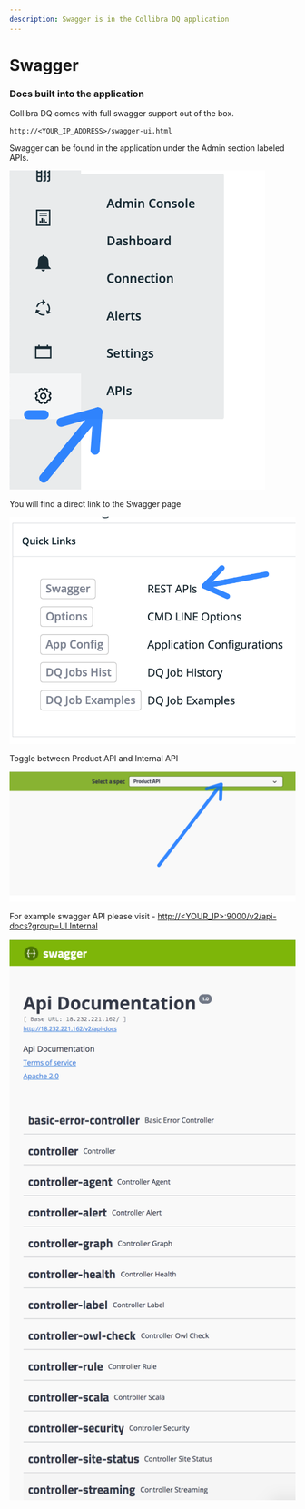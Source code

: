 ```yaml
---
description: Swagger is in the Collibra DQ application
---
```


# Swagger

### Docs built into the application

Collibra DQ comes with full swagger support out of the box.

```
http://<YOUR_IP_ADDRESS>/swagger-ui.html
```

Swagger can be found in the application under the Admin section labeled APIs.

![](<../../.gitbook/assets/image (126).png>)

You will find a direct link to the Swagger page&#x20;

![](<../../.gitbook/assets/image (122).png>)

Toggle between Product API and Internal API&#x20;

![](<../../.gitbook/assets/image (171).png>)



For example swagger API please visit - [http://\<YOUR\_IP>:9000/v2/api-docs?group=UI Internal](http://35.194.91.201:9003/v2/api-docs?group=UI%20Internal) &#x20;

![](../../.gitbook/assets/owl-swagger.png)

